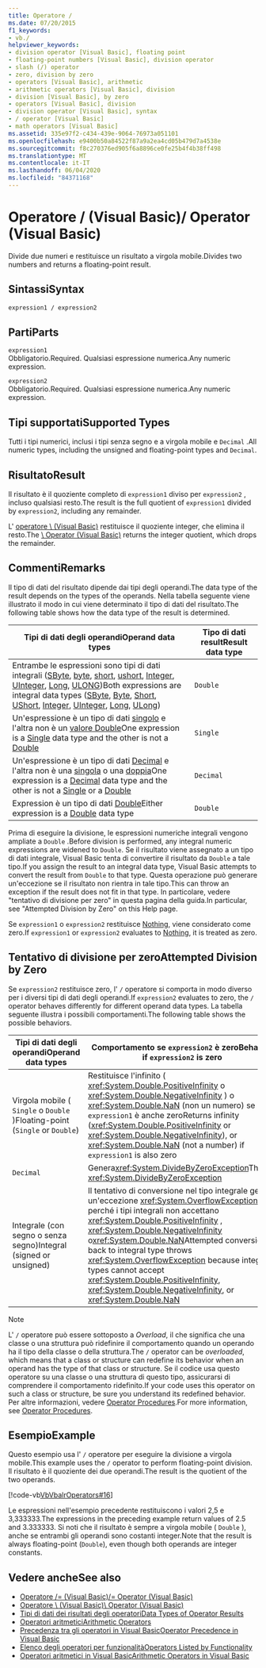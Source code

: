 ```yaml
---
title: Operatore /
ms.date: 07/20/2015
f1_keywords:
- vb./
helpviewer_keywords:
- division operator [Visual Basic], floating point
- floating-point numbers [Visual Basic], division operator
- slash (/) operator
- zero, division by zero
- operators [Visual Basic], arithmetic
- arithmetic operators [Visual Basic], division
- division [Visual Basic], by zero
- operators [Visual Basic], division
- division operator [Visual Basic], syntax
- / operator [Visual Basic]
- math operators [Visual Basic]
ms.assetid: 335e97f2-c434-439e-9064-76973a051101
ms.openlocfilehash: e9400b50a84522f87a9a2ea4cd05b479d7a4538e
ms.sourcegitcommit: f8c270376ed905f6a8896ce0fe25b4f4b38ff498
ms.translationtype: MT
ms.contentlocale: it-IT
ms.lasthandoff: 06/04/2020
ms.locfileid: "84371168"
---
```

# <a name="-operator-visual-basic"></a><span data-ttu-id="5dd73-102">Operatore / (Visual Basic)</span><span class="sxs-lookup"><span data-stu-id="5dd73-102">/ Operator (Visual Basic)</span></span>
<span data-ttu-id="5dd73-103">Divide due numeri e restituisce un risultato a virgola mobile.</span><span class="sxs-lookup"><span data-stu-id="5dd73-103">Divides two numbers and returns a floating-point result.</span></span>  
  
## <a name="syntax"></a><span data-ttu-id="5dd73-104">Sintassi</span><span class="sxs-lookup"><span data-stu-id="5dd73-104">Syntax</span></span>  
  
```vb  
expression1 / expression2  
```  
  
## <a name="parts"></a><span data-ttu-id="5dd73-105">Parti</span><span class="sxs-lookup"><span data-stu-id="5dd73-105">Parts</span></span>  
 `expression1`  
 <span data-ttu-id="5dd73-106">Obbligatorio.</span><span class="sxs-lookup"><span data-stu-id="5dd73-106">Required.</span></span> <span data-ttu-id="5dd73-107">Qualsiasi espressione numerica.</span><span class="sxs-lookup"><span data-stu-id="5dd73-107">Any numeric expression.</span></span>  
  
 `expression2`  
 <span data-ttu-id="5dd73-108">Obbligatorio.</span><span class="sxs-lookup"><span data-stu-id="5dd73-108">Required.</span></span> <span data-ttu-id="5dd73-109">Qualsiasi espressione numerica.</span><span class="sxs-lookup"><span data-stu-id="5dd73-109">Any numeric expression.</span></span>  
  
## <a name="supported-types"></a><span data-ttu-id="5dd73-110">Tipi supportati</span><span class="sxs-lookup"><span data-stu-id="5dd73-110">Supported Types</span></span>  
 <span data-ttu-id="5dd73-111">Tutti i tipi numerici, inclusi i tipi senza segno e a virgola mobile e `Decimal` .</span><span class="sxs-lookup"><span data-stu-id="5dd73-111">All numeric types, including the unsigned and floating-point types and `Decimal`.</span></span>  
  
## <a name="result"></a><span data-ttu-id="5dd73-112">Risultato</span><span class="sxs-lookup"><span data-stu-id="5dd73-112">Result</span></span>  
 <span data-ttu-id="5dd73-113">Il risultato è il quoziente completo di `expression1` diviso per `expression2` , incluso qualsiasi resto.</span><span class="sxs-lookup"><span data-stu-id="5dd73-113">The result is the full quotient of `expression1` divided by `expression2`, including any remainder.</span></span>  
  
 <span data-ttu-id="5dd73-114">L' [operatore \ (Visual Basic)](integer-division-operator.md) restituisce il quoziente integer, che elimina il resto.</span><span class="sxs-lookup"><span data-stu-id="5dd73-114">The [\ Operator (Visual Basic)](integer-division-operator.md) returns the integer quotient, which drops the remainder.</span></span>  
  
## <a name="remarks"></a><span data-ttu-id="5dd73-115">Commenti</span><span class="sxs-lookup"><span data-stu-id="5dd73-115">Remarks</span></span>  
 <span data-ttu-id="5dd73-116">Il tipo di dati del risultato dipende dai tipi degli operandi.</span><span class="sxs-lookup"><span data-stu-id="5dd73-116">The data type of the result depends on the types of the operands.</span></span> <span data-ttu-id="5dd73-117">Nella tabella seguente viene illustrato il modo in cui viene determinato il tipo di dati del risultato.</span><span class="sxs-lookup"><span data-stu-id="5dd73-117">The following table shows how the data type of the result is determined.</span></span>  
  
|<span data-ttu-id="5dd73-118">Tipi di dati degli operandi</span><span class="sxs-lookup"><span data-stu-id="5dd73-118">Operand data types</span></span>|<span data-ttu-id="5dd73-119">Tipo di dati result</span><span class="sxs-lookup"><span data-stu-id="5dd73-119">Result data type</span></span>|  
|------------------------|----------------------|  
|<span data-ttu-id="5dd73-120">Entrambe le espressioni sono tipi di dati integrali ([SByte](../data-types/sbyte-data-type.md), [byte](../data-types/byte-data-type.md), [short](../data-types/short-data-type.md), [ushort](../data-types/ushort-data-type.md), [Integer](../data-types/integer-data-type.md), [UInteger](../data-types/uinteger-data-type.md), [Long](../data-types/long-data-type.md), [ULONG](../data-types/ulong-data-type.md))</span><span class="sxs-lookup"><span data-stu-id="5dd73-120">Both expressions are integral data types ([SByte](../data-types/sbyte-data-type.md), [Byte](../data-types/byte-data-type.md), [Short](../data-types/short-data-type.md), [UShort](../data-types/ushort-data-type.md), [Integer](../data-types/integer-data-type.md), [UInteger](../data-types/uinteger-data-type.md), [Long](../data-types/long-data-type.md), [ULong](../data-types/ulong-data-type.md))</span></span>|`Double`|  
|<span data-ttu-id="5dd73-121">Un'espressione è un tipo di dati [singolo](../data-types/single-data-type.md) e l'altra non è un [valore Double](../data-types/double-data-type.md)</span><span class="sxs-lookup"><span data-stu-id="5dd73-121">One expression is a [Single](../data-types/single-data-type.md) data type and the other is not a [Double](../data-types/double-data-type.md)</span></span>|`Single`|  
|<span data-ttu-id="5dd73-122">Un'espressione è un tipo di dati [Decimal](../data-types/decimal-data-type.md) e l'altra non è una [singola](../data-types/single-data-type.md) o una [doppia](../data-types/double-data-type.md)</span><span class="sxs-lookup"><span data-stu-id="5dd73-122">One expression is a [Decimal](../data-types/decimal-data-type.md) data type and the other is not a [Single](../data-types/single-data-type.md) or a [Double](../data-types/double-data-type.md)</span></span>|`Decimal`|  
|<span data-ttu-id="5dd73-123">Expression è un tipo di dati [Double](../data-types/double-data-type.md)</span><span class="sxs-lookup"><span data-stu-id="5dd73-123">Either expression is a [Double](../data-types/double-data-type.md) data type</span></span>|`Double`|  
  
 <span data-ttu-id="5dd73-124">Prima di eseguire la divisione, le espressioni numeriche integrali vengono ampliate a `Double` .</span><span class="sxs-lookup"><span data-stu-id="5dd73-124">Before division is performed, any integral numeric expressions are widened to `Double`.</span></span> <span data-ttu-id="5dd73-125">Se il risultato viene assegnato a un tipo di dati integrale, Visual Basic tenta di convertire il risultato da `Double` a tale tipo.</span><span class="sxs-lookup"><span data-stu-id="5dd73-125">If you assign the result to an integral data type, Visual Basic attempts to convert the result from `Double` to that type.</span></span> <span data-ttu-id="5dd73-126">Questa operazione può generare un'eccezione se il risultato non rientra in tale tipo.</span><span class="sxs-lookup"><span data-stu-id="5dd73-126">This can throw an exception if the result does not fit in that type.</span></span> <span data-ttu-id="5dd73-127">In particolare, vedere "tentativo di divisione per zero" in questa pagina della guida.</span><span class="sxs-lookup"><span data-stu-id="5dd73-127">In particular, see "Attempted Division by Zero" on this Help page.</span></span>  
  
 <span data-ttu-id="5dd73-128">Se `expression1` o `expression2` restituisce [Nothing](../nothing.md), viene considerato come zero.</span><span class="sxs-lookup"><span data-stu-id="5dd73-128">If `expression1` or `expression2` evaluates to [Nothing](../nothing.md), it is treated as zero.</span></span>  
  
## <a name="attempted-division-by-zero"></a><span data-ttu-id="5dd73-129">Tentativo di divisione per zero</span><span class="sxs-lookup"><span data-stu-id="5dd73-129">Attempted Division by Zero</span></span>  
 <span data-ttu-id="5dd73-130">Se `expression2` restituisce zero, l' `/` operatore si comporta in modo diverso per i diversi tipi di dati degli operandi.</span><span class="sxs-lookup"><span data-stu-id="5dd73-130">If `expression2` evaluates to zero, the `/` operator behaves differently for different operand data types.</span></span> <span data-ttu-id="5dd73-131">La tabella seguente illustra i possibili comportamenti.</span><span class="sxs-lookup"><span data-stu-id="5dd73-131">The following table shows the possible behaviors.</span></span>  
  
|<span data-ttu-id="5dd73-132">Tipi di dati degli operandi</span><span class="sxs-lookup"><span data-stu-id="5dd73-132">Operand data types</span></span>|<span data-ttu-id="5dd73-133">Comportamento se `expression2` è zero</span><span class="sxs-lookup"><span data-stu-id="5dd73-133">Behavior if `expression2` is zero</span></span>|  
|------------------------|---------------------------------------|  
|<span data-ttu-id="5dd73-134">Virgola mobile ( `Single` o `Double` )</span><span class="sxs-lookup"><span data-stu-id="5dd73-134">Floating-point (`Single` or `Double`)</span></span>|<span data-ttu-id="5dd73-135">Restituisce l'infinito ( <xref:System.Double.PositiveInfinity> o <xref:System.Double.NegativeInfinity> ) o <xref:System.Double.NaN> (non un numero) se `expression1` è anche zero</span><span class="sxs-lookup"><span data-stu-id="5dd73-135">Returns infinity (<xref:System.Double.PositiveInfinity> or <xref:System.Double.NegativeInfinity>), or <xref:System.Double.NaN> (not a number) if `expression1` is also zero</span></span>|  
|`Decimal`|<span data-ttu-id="5dd73-136">Genera<xref:System.DivideByZeroException></span><span class="sxs-lookup"><span data-stu-id="5dd73-136">Throws <xref:System.DivideByZeroException></span></span>|  
|<span data-ttu-id="5dd73-137">Integrale (con segno o senza segno)</span><span class="sxs-lookup"><span data-stu-id="5dd73-137">Integral (signed or unsigned)</span></span>|<span data-ttu-id="5dd73-138">Il tentativo di conversione nel tipo integrale genera un'eccezione <xref:System.OverflowException> perché i tipi integrali non accettano <xref:System.Double.PositiveInfinity> , <xref:System.Double.NegativeInfinity> o<xref:System.Double.NaN></span><span class="sxs-lookup"><span data-stu-id="5dd73-138">Attempted conversion back to integral type throws <xref:System.OverflowException> because integral types cannot accept <xref:System.Double.PositiveInfinity>, <xref:System.Double.NegativeInfinity>, or <xref:System.Double.NaN></span></span>|  
  
> [!NOTE]
> <span data-ttu-id="5dd73-139">L' `/` operatore può essere sottoposto a *Overload*, il che significa che una classe o una struttura può ridefinire il comportamento quando un operando ha il tipo della classe o della struttura.</span><span class="sxs-lookup"><span data-stu-id="5dd73-139">The `/` operator can be *overloaded*, which means that a class or structure can redefine its behavior when an operand has the type of that class or structure.</span></span> <span data-ttu-id="5dd73-140">Se il codice usa questo operatore su una classe o una struttura di questo tipo, assicurarsi di comprendere il comportamento ridefinito.</span><span class="sxs-lookup"><span data-stu-id="5dd73-140">If your code uses this operator on such a class or structure, be sure you understand its redefined behavior.</span></span> <span data-ttu-id="5dd73-141">Per altre informazioni, vedere [Operator Procedures](../../programming-guide/language-features/procedures/operator-procedures.md).</span><span class="sxs-lookup"><span data-stu-id="5dd73-141">For more information, see [Operator Procedures](../../programming-guide/language-features/procedures/operator-procedures.md).</span></span>  
  
## <a name="example"></a><span data-ttu-id="5dd73-142">Esempio</span><span class="sxs-lookup"><span data-stu-id="5dd73-142">Example</span></span>  
 <span data-ttu-id="5dd73-143">Questo esempio usa l' `/` operatore per eseguire la divisione a virgola mobile.</span><span class="sxs-lookup"><span data-stu-id="5dd73-143">This example uses the `/` operator to perform floating-point division.</span></span> <span data-ttu-id="5dd73-144">Il risultato è il quoziente dei due operandi.</span><span class="sxs-lookup"><span data-stu-id="5dd73-144">The result is the quotient of the two operands.</span></span>  
  
 [!code-vb[VbVbalrOperators#16](~/samples/snippets/visualbasic/VS_Snippets_VBCSharp/VbVbalrOperators/VB/Class1.vb#16)]  
  
 <span data-ttu-id="5dd73-145">Le espressioni nell'esempio precedente restituiscono i valori 2,5 e 3,333333.</span><span class="sxs-lookup"><span data-stu-id="5dd73-145">The expressions in the preceding example return values of 2.5 and 3.333333.</span></span> <span data-ttu-id="5dd73-146">Si noti che il risultato è sempre a virgola mobile ( `Double` ), anche se entrambi gli operandi sono costanti integer.</span><span class="sxs-lookup"><span data-stu-id="5dd73-146">Note that the result is always floating-point (`Double`), even though both operands are integer constants.</span></span>  
  
## <a name="see-also"></a><span data-ttu-id="5dd73-147">Vedere anche</span><span class="sxs-lookup"><span data-stu-id="5dd73-147">See also</span></span>

- [<span data-ttu-id="5dd73-148">Operatore /= (Visual Basic)</span><span class="sxs-lookup"><span data-stu-id="5dd73-148">/= Operator (Visual Basic)</span></span>](floating-point-division-assignment-operator.md)
- [<span data-ttu-id="5dd73-149">Operatore \ (Visual Basic)</span><span class="sxs-lookup"><span data-stu-id="5dd73-149">\ Operator (Visual Basic)</span></span>](integer-division-operator.md)
- [<span data-ttu-id="5dd73-150">Tipi di dati dei risultati degli operatori</span><span class="sxs-lookup"><span data-stu-id="5dd73-150">Data Types of Operator Results</span></span>](data-types-of-operator-results.md)
- [<span data-ttu-id="5dd73-151">Operatori aritmetici</span><span class="sxs-lookup"><span data-stu-id="5dd73-151">Arithmetic Operators</span></span>](arithmetic-operators.md)
- [<span data-ttu-id="5dd73-152">Precedenza tra gli operatori in Visual Basic</span><span class="sxs-lookup"><span data-stu-id="5dd73-152">Operator Precedence in Visual Basic</span></span>](operator-precedence.md)
- [<span data-ttu-id="5dd73-153">Elenco degli operatori per funzionalità</span><span class="sxs-lookup"><span data-stu-id="5dd73-153">Operators Listed by Functionality</span></span>](operators-listed-by-functionality.md)
- [<span data-ttu-id="5dd73-154">Operatori aritmetici in Visual Basic</span><span class="sxs-lookup"><span data-stu-id="5dd73-154">Arithmetic Operators in Visual Basic</span></span>](../../programming-guide/language-features/operators-and-expressions/arithmetic-operators.md)
